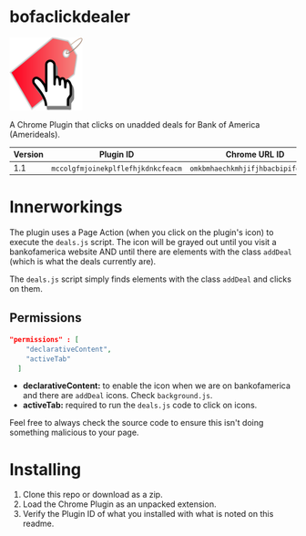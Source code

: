 # bofaclickdealer
![](/icon128.png)

A Chrome Plugin that clicks on unadded deals for Bank of America (Amerideals).

| Version  | Plugin ID | Chrome URL ID |
| ------------- | ------------- | ---------- |
| 1.1  | `mccolgfmjoinekplflefhjkdnkcfeacm`  | `omkbmhaechkmhjifjhbacbipifdlagjf` |

# Innerworkings

The plugin uses a Page Action (when you click on the plugin's icon) to execute the `deals.js` script.
The icon will be grayed out until you visit a bankofamerica website AND until there are elements with the class `addDeal` (which is what the deals currently are).

The `deals.js` script simply finds elements with the class `addDeal` and clicks on them.

## Permissions

```json
"permissions" : [
    "declarativeContent",
    "activeTab"
  ]
```

* **declarativeContent:** to enable the icon when we are on bankofamerica and there are `addDeal` icons. Check `background.js`.
* **activeTab:** required to run the `deals.js` code to click on icons.

Feel free to always check the source code to ensure this isn't doing something malicious to your page.

# Installing

1. Clone this repo or download as a zip.
1. Load the Chrome Plugin as an unpacked extension.
1. Verify the Plugin ID of what you installed with what is noted on this readme.
